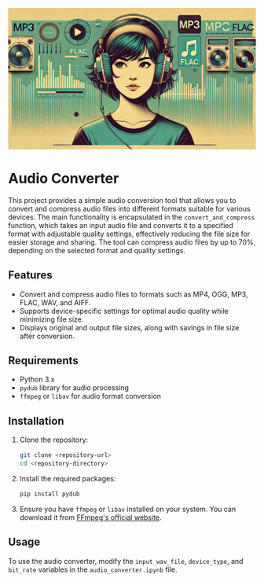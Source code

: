 <p align="center">
    <img src="image/banner.webp" alt="Banner">
</p>

# Audio Converter

This project provides a simple audio conversion tool that allows you to convert and compress audio files into different formats suitable for various devices. The main functionality is encapsulated in the `convert_and_compress` function, which takes an input audio file and converts it to a specified format with adjustable quality settings, effectively reducing the file size for easier storage and sharing. The tool can compress audio files by up to 70%, depending on the selected format and quality settings.

## Features

- Convert and compress audio files to formats such as MP4, OGG, MP3, FLAC, WAV, and AIFF.
- Supports device-specific settings for optimal audio quality while minimizing file size.
- Displays original and output file sizes, along with savings in file size after conversion.

## Requirements

- Python 3.x
- `pydub` library for audio processing
- `ffmpeg` or `libav` for audio format conversion

## Installation

1. Clone the repository:
   ```bash
   git clone <repository-url>
   cd <repository-directory>
   ```

2. Install the required packages:
   ```bash
   pip install pydub
   ```

3. Ensure you have `ffmpeg` or `libav` installed on your system. You can download it from [FFmpeg's official website](https://ffmpeg.org/download.html).

## Usage

To use the audio converter, modify the `input_wav_file`, `device_type`, and `bit_rate` variables in the `audio_converter.ipynb` file.
